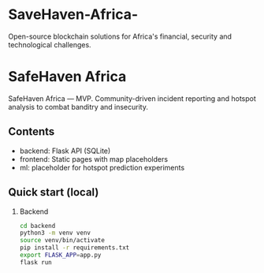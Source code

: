# SaveHaven-Africa-
Open-source blockchain solutions for Africa's financial, security and technological challenges.
# SafeHaven Africa

SafeHaven Africa — MVP. Community-driven incident reporting and hotspot analysis to combat banditry and insecurity.

## Contents
- backend: Flask API (SQLite)
- frontend: Static pages with map placeholders
- ml: placeholder for hotspot prediction experiments

## Quick start (local)
1. Backend
   ```bash
   cd backend
   python3 -m venv venv
   source venv/bin/activate
   pip install -r requirements.txt
   export FLASK_APP=app.py
   flask run
